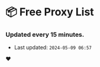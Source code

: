 # :package: Free Proxy List
### Updated every 15 minutes.

- Last updated: `2024-05-09 06:57`

:heart:
